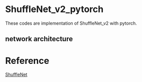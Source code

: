 # ShuffleNet_v2_pytorch

These codes are implementation of ShuffleNet_v2 with pytorch.

## network architecture

<div align=center>
      
      
</div>



# Reference

[ShuffleNet](https://github.com/jaxony/ShuffleNet)



